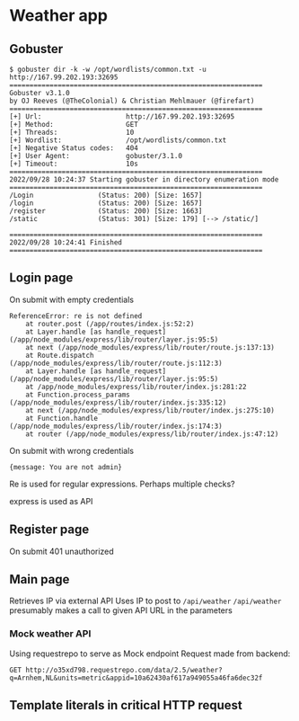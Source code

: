 # Weather app

## Gobuster
```
$ gobuster dir -k -w /opt/wordlists/common.txt -u http://167.99.202.193:32695
===============================================================
Gobuster v3.1.0
by OJ Reeves (@TheColonial) & Christian Mehlmauer (@firefart)
===============================================================
[+] Url:                     http://167.99.202.193:32695
[+] Method:                  GET
[+] Threads:                 10
[+] Wordlist:                /opt/wordlists/common.txt
[+] Negative Status codes:   404
[+] User Agent:              gobuster/3.1.0
[+] Timeout:                 10s
===============================================================
2022/09/28 10:24:37 Starting gobuster in directory enumeration mode
===============================================================
/Login                (Status: 200) [Size: 1657]
/login                (Status: 200) [Size: 1657]
/register             (Status: 200) [Size: 1663]
/static               (Status: 301) [Size: 179] [--> /static/]

===============================================================
2022/09/28 10:24:41 Finished
===============================================================
```

## Login page
On submit with empty credentials
```
ReferenceError: re is not defined
    at router.post (/app/routes/index.js:52:2)
    at Layer.handle [as handle_request] (/app/node_modules/express/lib/router/layer.js:95:5)
    at next (/app/node_modules/express/lib/router/route.js:137:13)
    at Route.dispatch (/app/node_modules/express/lib/router/route.js:112:3)
    at Layer.handle [as handle_request] (/app/node_modules/express/lib/router/layer.js:95:5)
    at /app/node_modules/express/lib/router/index.js:281:22
    at Function.process_params (/app/node_modules/express/lib/router/index.js:335:12)
    at next (/app/node_modules/express/lib/router/index.js:275:10)
    at Function.handle (/app/node_modules/express/lib/router/index.js:174:3)
    at router (/app/node_modules/express/lib/router/index.js:47:12)
```

On submit with wrong credentials
```
{message: You are not admin}
```

Re is used for regular expressions. Perhaps multiple checks? 

express is used as API

## Register page
On submit 401 unauthorized

## Main page
Retrieves IP via external API
Uses IP to post to `/api/weather` 
`/api/weather` presumably makes a call to given API URL in the parameters

### Mock weather API
Using requestrepo to serve as Mock endpoint
Request made from backend:
```
GET http://o35xd798.requestrepo.com/data/2.5/weather?q=Arnhem,NL&units=metric&appid=10a62430af617a949055a46fa6dec32f
```

## Template literals in critical HTTP request


